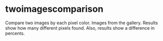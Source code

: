# twoimagescomparison

Compare two images by each pixel color.
Images from the gallery.
Results show how many different pixels found.
Also, results show a difference in percents.

